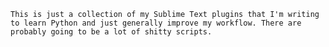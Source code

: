 	This is just a collection of my Sublime Text plugins that I'm writing to learn Python and just generally improve my workflow. There are probably going to be a lot of shitty scripts.
